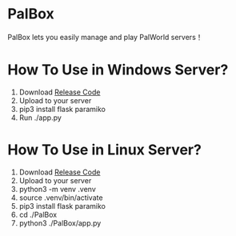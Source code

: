 # PalBox
PalBox lets you easily manage and play PalWorld servers！

# How To Use in Windows Server?
1. Download [Release Code](https://github.com/Cx330-dev/PalBox/releases/download/main/PalBox.zip)
2. Upload to your server
3. pip3 install flask paramiko
4. Run ./app.py

# How To Use in Linux Server?
1. Download [Release Code](https://github.com/Cx330-dev/PalBox/releases/download/main/PalBox.zip)
2. Upload to your server
3. python3 -m venv .venv
4. source .venv/bin/activate 
5. pip3 install flask paramiko
6. cd ./PalBox
7. python3 ./PalBox/app.py
